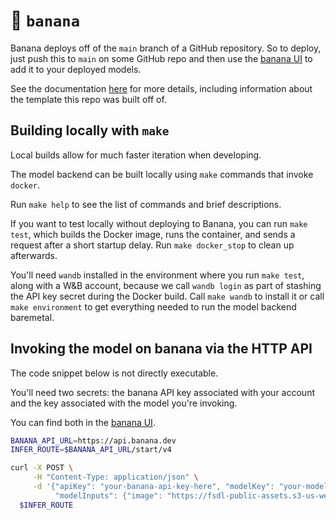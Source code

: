 # 🍌 `banana`

Banana deploys off of the `main` branch of a GitHub repository.
So to deploy, just push this to `main` on some GitHub repo
and then use the
[banana UI](https://app.banana.dev/)
to add it to your deployed models.

See the documentation
[here](https://docs.banana.dev/banana-docs/quickstart)
for more details,
including information about the template this repo was built off of.

## Building locally with `make`

Local builds allow for much faster iteration
when developing.

The model backend can be built locally using `make` commands
that invoke `docker`.

Run `make help` to see the list of commands and brief descriptions.

If you want to test locally without deploying to Banana,
you can run `make test`,
which builds the Docker image, runs the container,
and sends a request after a short startup delay.
Run `make docker_stop` to clean up afterwards.

You'll need `wandb` installed in the environment where you run `make test`,
along with a W&B account,
because we call `wandb login` as part of stashing the API key secret during the Docker build.
Call `make wandb` to install it
or call `make environment` to get everything needed to run the model backend baremetal.

## Invoking the model on banana via the HTTP API

The code snippet below is not directly executable.

You'll need two secrets:
the banana API key associated with your account
and the key associated with the model you're invoking.

You can find both in the
[banana UI](https://app.banana.dev/).

```bash
BANANA_API_URL=https://api.banana.dev
INFER_ROUTE=$BANANA_API_URL/start/v4

curl -X POST \
     -H "Content-Type: application/json" \
     -d '{"apiKey": "your-banana-api-key-here", "modelKey": "your-model-key-here",
          "modelInputs": {"image": "https://fsdl-public-assets.s3-us-west-2.amazonaws.com/paragraphs/a01-077.png"}}' \
  $INFER_ROUTE
```
